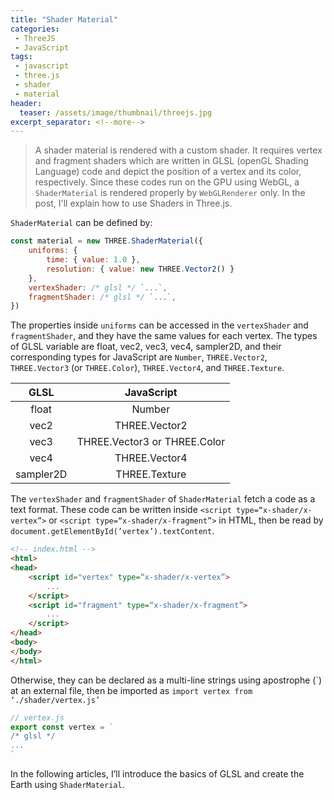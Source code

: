 ```yaml
---
title: "Shader Material"
categories:
 - ThreeJS
 - JavaScript
tags:
 - javascript
 - three.js
 - shader
 - material
header:
  teaser: /assets/image/thumbnail/threejs.jpg
excerpt_separator: <!--more-->
---
```


> A shader material is rendered with a custom shader. It requires vertex and fragment shaders which are written in GLSL (openGL Shading Language) code and depict the position of a vertex and its color, respectively. Since these codes run on the GPU using WebGL, a `ShaderMaterial` is rendered properly by `WebGLRenderer` only. In the post, I'll explain how to use Shaders in Three.js.

<!--more-->

`ShaderMaterial` can be defined by:
```js
const material = new THREE.ShaderMaterial({
    uniforms: {
        time: { value: 1.0 },
        resolution: { value: new THREE.Vector2() }
    },
    vertexShader: /* glsl */ `...`,
    fragmentShader: /* glsl */ `...`,
})
```

The properties inside `uniforms` can be accessed in the `vertexShader` and `fragmentShader`, and they have the same values for each vertex. The types of GLSL variable are float, vec2, vec3, vec4, sampler2D, and their corresponding types for JavaScript are `Number`, `THREE.Vector2`, `THREE.Vector3` (or `THREE.Color`), `THREE.Vector4`, and `THREE.Texture`.

| GLSL | JavaScript |
|:---:|:---:|
| float | Number |
| vec2 | THREE.Vector2 |
| vec3 | THREE.Vector3 or THREE.Color |
| vec4 | THREE.Vector4 |
| sampler2D | THREE.Texture |

The `vertexShader` and `fragmentShader` of `ShaderMaterial` fetch a code as a text format. These code can be written inside `<script type=“x-shader/x-vertex”>` or `<script type=“x-shader/x-fragment”>` in HTML, then be read by `document.getElementById(’vertex’).textContent`. 
```html
<!-- index.html -->
<html>
<head>
    <script id="vertex" type=“x-shader/x-vertex”>
        ...
    </script>
    <script id="fragment" type=“x-shader/x-fragment”>
        ...
    </script>
</head>
<body>
</body>
</html>
```

Otherwise, they can be declared as a multi-line strings using apostrophe (\`) at an external file, then be imported as `import vertex from ‘./shader/vertex.js’`
```js
// vertex.js
export const vertex = `
/* glsl */
...
`
```

In the following articles, I’ll introduce the basics of GLSL and create the Earth using `ShaderMaterial`.